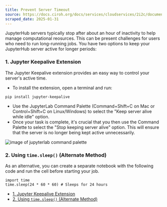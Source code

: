 ```yaml
---
title: Prevent Server Timeout
source: https://docs.ciroh.org/docs/services/cloudservices/2i2c/documentation/server-timeout
scraped_date: 2025-01-31
---
```


JupyterHub servers typically stop after about an hour of inactivity to help manage computational reosurces. This can be present challenges for users who need to run long-running jobs. You have two options to keep your JupyterHub server active for longer periods:

### 1\. Jupyter Keepalive Extension

The Jupyter Keepalive extension provides an easy way to control your server's active time.

- To install the extension, open a terminal and run:

```codeBlockLines_e6Vv
pip install jupyter-keepalive

```

- Use the JupyterLab Command Palette (Command+Shift+C on Mac or Control+Shift+C on Linux/Windows) to select the "Keep server alive while idle" option.
- Once your task is complete, it's crucial that you then use the Command Palette to select the "Stop keeping server alive" option. This will ensure that the server is no longer being kept active unnecessarily.

![image of jupyterlab command palette](https://docs.ciroh.org/img/server-keepalive.png)

### 2\. Using `time.sleep()` (Alternate Method)

As an alternative, you can create a separate notebook with the following code and run the cell before starting your job.

```codeBlockLines_e6Vv
import time
time.sleep(24 * 60 * 60) # Sleeps for 24 hours

```

- [1\. Jupyter Keepalive Extension](https://docs.ciroh.org/docs/services/cloudservices/2i2c/documentation/server-timeout/#1-jupyter-keepalive-extension)
- [2\. Using `time.sleep()` (Alternate Method)](https://docs.ciroh.org/docs/services/cloudservices/2i2c/documentation/server-timeout/#2-using-timesleep-alternate-method)